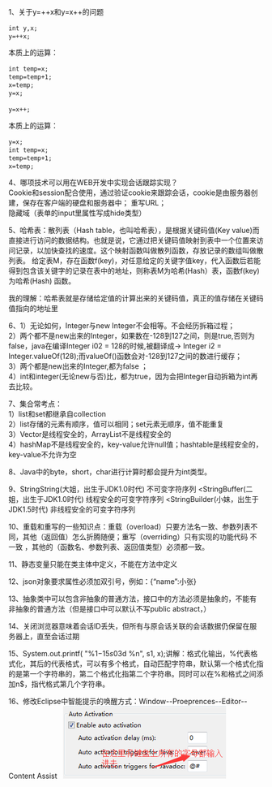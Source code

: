 1、关于y=++x和y=x++的问题  

	int y,x;  
	y=++x;  
本质上的运算：  

	int temp=x;  
	temp=temp+1;  
	x=temp;  
	y=x;

    y=x++;  
本质上的运算：  

	y=x;
	int temp=x;
	temp=temp+1;
	x=temp;


4、哪项技术可以用在WEB开发中实现会话跟踪实现？  
Cookie和session配合使用，通过验证cookie来跟踪会话，cookie是由服务器创建，保存在客户端的硬盘和服务器中；  重写URL；  
隐藏域（表单的input里属性写成hide类型）

5、哈希表：散列表（Hash table，也叫哈希表），是根据关键码值(Key value)而直接进行访问的数据结构。也就是说，它通过把关键码值映射到表中一个位置来访问记录，以加快查找的速度。这个映射函数叫做散列函数，存放记录的数组叫做散列表。
给定表M，存在函数f(key)，对任意给定的关键字值key，代入函数后若能得到包含该关键字的记录在表中的地址，则称表M为哈希(Hash）表，函数f(key)为哈希(Hash) 函数。

我的理解：哈希表就是存储给定值的计算出来的关键码值，真正的值存储在关键码值指向的地址里

6、1）无论如何，Integer与new Integer不会相等。不会经历拆箱过程；  
2）两个都不是new出来的Integer，如果数在-128到127之间，则是true,否则为false，java在编译Integer i02 = 128的时候,被翻译成-> Integer i2 = Integer.valueOf(128);而valueOf()函数会对-128到127之间的数进行缓存；  
3）两个都是new出来的Integer,都为false ；  
4）int和integer(无论new与否)比，都为true，因为会把Integer自动拆箱为int再去比较。

7、集合常考点：  
1）list和set都继承自collection  
2）list存储的元素有顺序，值可以相同；set元素无顺序，值不能重复  
3）Vector是线程安全的，ArrayList不是线程安全的  
4）hashMap不是线程安全的，key-value允许null值；hashtable是线程安全的，key-value不允许为空

8、Java中的byte，short，char进行计算时都会提升为int类型。

9、StringString(大姐，出生于JDK1.0时代) 不可变字符序列     <StringBuffer(二姐，出生于JDK1.0时代)  线程安全的可变字符序列    <StringBuilder(小妹，出生于JDK1.5时代) 非线程安全的可变字符序列

10、重载和重写的一些知识点：重载（overload）只要方法名一致、参数列表不同，其他（返回值）怎么折腾随便；重写（overriding）只有实现的功能代码 不一致 ，其他的（函数名、参数列表、返回值类型）必须都一致。

11、静态变量只能在类主体中定义，不能在方法中定义

12、json对象要求属性必须加双引号，例如：{“name”:小张}

13、抽象类中可以包含非抽象的普通方法，接口中的方法必须是抽象的，不能有非抽象的普通方法（但是接口中可以默认不写public abstract，）

14、关闭浏览器意味着会话ID丢失，但所有与原会话关联的会话数据仍保留在服务器上，直至会话过期

15、System.out.printf( "%1$-15s%2$03d %n", s1, x);讲解：格式化输出，%代表格式化，其后的代表格式，可以有多个格式，自动匹配字符串，默认第一个格式化指的是第一个字符串的，第二个格式化指第二个字符串。同时可以在%和格式之间添加n$，指代格式第几个字符串。

16、修改Eclipse中智能提示的唤醒方式：Window--Proeprences--Editor--Content Assist  
![在指定的地方做修改](Picture/Eclipse_Content_Assist.png)
